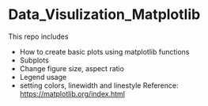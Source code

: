 # Data_Visulization_Matplotlib
This repo includes

* How to create basic plots using matplotlib functions
* Subplots
* Change figure size, aspect ratio
* Legend usage
* setting colors, linewidth and linestyle
Reference: https://matplotlib.org/index.html
